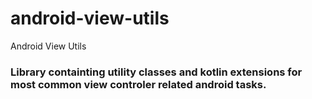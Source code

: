 # android-view-utils
Android View Utils

<h3>Library containting utility classes and kotlin extensions for most common view controler related android tasks.</h3>
